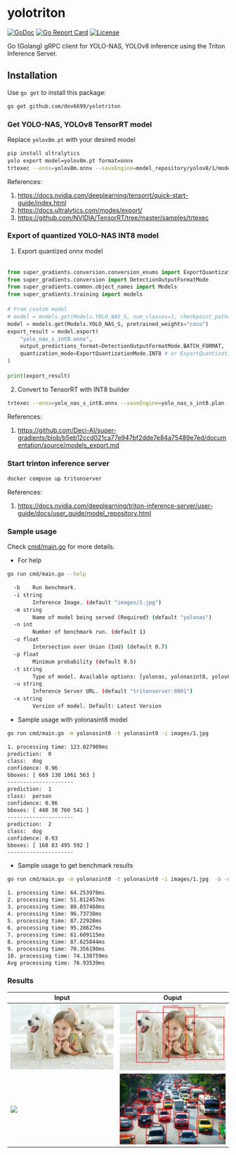 # yolotriton

[![GoDoc](https://pkg.go.dev/badge/github.com/dev6699/yolotriton)](https://pkg.go.dev/github.com/dev6699/yolotriton)
[![Go Report Card](https://goreportcard.com/badge/github.com/dev6699/yolotriton)](https://goreportcard.com/report/github.com/dev6699/yolotriton)
[![License](https://img.shields.io/github/license/dev6699/yolotriton)](LICENSE)

Go (Golang) gRPC client for YOLO-NAS, YOLOv8 inference using the Triton Inference Server.

## Installation

Use `go get` to install this package:

```bash
go get github.com/dev6699/yolotriton
```

### Get YOLO-NAS, YOLOv8 TensorRT model
Replace `yolov8m.pt` with your desired model
```bash
pip install ultralytics
yolo export model=yolov8m.pt format=onnx
trtexec --onnx=yolov8m.onnx --saveEngine=model_repository/yolov8/1/model.plan
```

References:
1. https://docs.nvidia.com/deeplearning/tensorrt/quick-start-guide/index.html
2. https://docs.ultralytics.com/modes/export/
3. https://github.com/NVIDIA/TensorRT/tree/master/samples/trtexec

### Export of quantized YOLO-NAS INT8 model
1. Export quantized onnx model
```python

from super_gradients.conversion.conversion_enums import ExportQuantizationMode
from super_gradients.conversion import DetectionOutputFormatMode
from super_gradients.common.object_names import Models
from super_gradients.training import models

# From custom model
# model = models.get(Models.YOLO_NAS_S, num_classes=1, checkpoint_path='ckpt_best.pth')
model = models.get(Models.YOLO_NAS_S, pretrained_weights="coco")
export_result = model.export(
    "yolo_nas_s_int8.onnx",
    output_predictions_format=DetectionOutputFormatMode.BATCH_FORMAT,
    quantization_mode=ExportQuantizationMode.INT8 # or ExportQuantizationMode.FP16
)

print(export_result)

```
2. Convert to TensorRT with INT8 builder
```bash
trtexec --onnx=yolo_nas_s_int8.onnx --saveEngine=yolo_nas_s_int8.plan --int8
```
References:
1. https://github.com/Deci-AI/super-gradients/blob/b5eb12ccd021ca77e947bf2dde7e84a75489e7ed/documentation/source/models_export.md

### Start trinton inference server
```bash
docker compose up tritonserver
```
References:
1. https://docs.nvidia.com/deeplearning/triton-inference-server/user-guide/docs/user_guide/model_repository.html

### Sample usage
Check [cmd/main.go](cmd/main.go) for more details.

- For help
```bash
go run cmd/main.go --help
```
```bash
  -b    Run benchmark.
  -i string
        Inference Image. (default "images/1.jpg")
  -m string
        Name of model being served (Required) (default "yolonas")
  -n int
        Number of benchmark run. (default 1)
  -o float
        Intersection over Union (IoU) (default 0.7)
  -p float
        Minimum probability (default 0.5)
  -t string
        Type of model. Available options: [yolonas, yolonasint8, yolov8] (default "yolonas")
  -u string
        Inference Server URL. (default "tritonserver:8001")
  -x string
        Version of model. Default: Latest Version
```

- Sample usage with yolonasint8 model
```bash
go run cmd/main.go -m yolonasint8 -t yolonasint8 -i images/1.jpg         
```
```
1. processing time: 123.027909ms
prediction:  0
class:  dog
confidence: 0.96
bboxes: [ 669 130 1061 563 ]
---------------------
prediction:  1
class:  person
confidence: 0.96
bboxes: [ 440 30 760 541 ]
---------------------
prediction:  2
class:  dog
confidence: 0.93
bboxes: [ 168 83 495 592 ]
---------------------
```

- Sample usage to get benchmark results
```bash
go run cmd/main.go -m yolonasint8 -t yolonasint8 -i images/1.jpg  -b -n 10
```
```
1. processing time: 64.253978ms
2. processing time: 51.812457ms
3. processing time: 80.037468ms
4. processing time: 96.73738ms
5. processing time: 87.22928ms
6. processing time: 95.28627ms
7. processing time: 61.609115ms
8. processing time: 87.625844ms
9. processing time: 70.356198ms
10. processing time: 74.130759ms
Avg processing time: 76.93539ms
```


### Results

| Input                       | Ouput                                   |
| --------------------------- | --------------------------------------- |
| <img src="images/1.jpg" />  | <img src="images/1_yolonas_out.jpg" />  |
| <img src="images/2.jpg" />  | <img src="images/2_yolonas_out.jpg" />  |